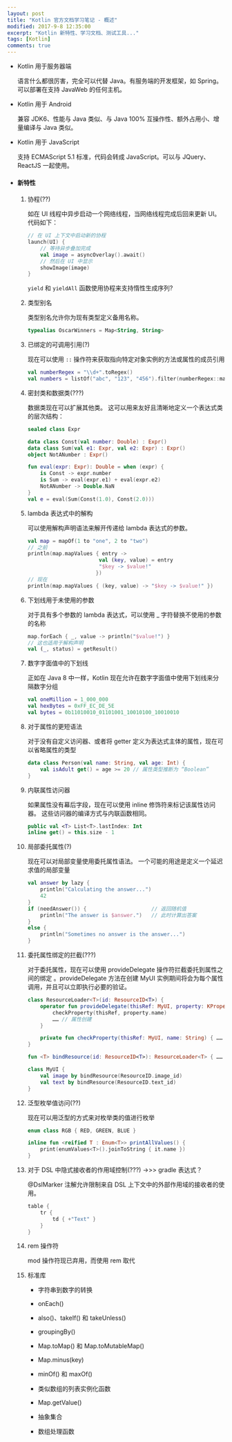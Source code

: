 ```yaml
---
layout: post
title: "Kotlin 官方文档学习笔记 - 概述"
modified: 2017-9-8 12:35:00
excerpt: "Kotlin 新特性、学习文档、测试工具..."
tags: [Kotlin]
comments: true
---
```


- Kotlin 用于服务器端
	
	语言什么都很厉害，完全可以代替 Java。有服务端的开发框架，如 Spring。可以部署在支持 JavaWeb 的任何主机。

- Kotlin 用于 Android

	兼容 JDK6、性能与 Java 类似、与 Java 100% 互操作性、额外占用小、增量编译与 Java 类似。

- Kotlin 用于 JavaScript

	支持 ECMAScript 5.1 标准，代码会转成 JavaScript。可以与 JQuery、ReactJS 一起使用。

- #### 新特性

	1. 协程(??)

		如在 UI 线程中异步启动一个网络线程，当网络线程完成后回来更新 UI。代码如下：
		
		```kotlin
		// 在 UI 上下文中启动新的协程
		launch(UI) {
		    // 等待异步叠加完成
		    val image = asyncOverlay().await()
		    // 然后在 UI 中显示
		    showImage(image)
		}
		```
		
		 `yield` 和 `yieldAll` 函数使用协程来支持惰性生成序列?
		
		
	2. 类型别名

		类型别名允许你为现有类型定义备用名称。
		
		```kotlin
		typealias OscarWinners = Map<String, String>
		```
		
	
	3. 已绑定的可调用引用(?)
	
		现在可以使用 `::` 操作符来获取指向特定对象实例的方法或属性的成员引用
	
		```kotlin
		val numberRegex = "\\d+".toRegex()
		val numbers = listOf("abc", "123", "456").filter(numberRegex::matches)
		```
	
	
	4. 密封类和数据类(???)

		数据类现在可以扩展其他类。 这可以用来友好且清晰地定义一个表达式类的层次结构：

		```kotlin
		sealed class Expr

		data class Const(val number: Double) : Expr()
		data class Sum(val e1: Expr, val e2: Expr) : Expr()
		object NotANumber : Expr()
		
		fun eval(expr: Expr): Double = when (expr) {
		    is Const -> expr.number
		    is Sum -> eval(expr.e1) + eval(expr.e2)
		    NotANumber -> Double.NaN
		}
		val e = eval(Sum(Const(1.0), Const(2.0)))
		```
	
		
	5. lambda 表达式中的解构

		可以使用解构声明语法来解开传递给 lambda 表达式的参数。
						
		```kotlin
		val map = mapOf(1 to "one", 2 to "two")
		// 之前
		println(map.mapValues { entry ->
		                       val (key, value) = entry
		                       "$key -> $value!"
		                      })
		// 现在
		println(map.mapValues { (key, value) -> "$key -> $value!" })
		```
		
		
	6. 下划线用于未使用的参数

		对于具有多个参数的 lambda 表达式，可以使用 _ 字符替换不使用的参数的名称
				
		```kotlin
		map.forEach { _, value -> println("$value!") }
		// 这也适用于解构声明
		val (_, status) = getResult()
		```	
		
		
	7. 数字字面值中的下划线

		正如在 Java 8 中一样，Kotlin 现在允许在数字字面值中使用下划线来分隔数字分组
		
		```kotlin
		val oneMillion = 1_000_000
		val hexBytes = 0xFF_EC_DE_5E
		val bytes = 0b11010010_01101001_10010100_10010010
		```
		
	
	8. 对于属性的更短语法
		
		对于没有自定义访问器、或者将 getter 定义为表达式主体的属性，现在可以省略属性的类型
		
		```kotlin
		data class Person(val name: String, val age: Int) {
		    val isAdult get() = age >= 20 // 属性类型推断为 “Boolean”
		}
		```
		
	9. 内联属性访问器

		如果属性没有幕后字段，现在可以使用 inline 修饰符来标记该属性访问器。 这些访问器的编译方式与内联函数相同。
		
		```kotlin
		public val <T> List<T>.lastIndex: Int
		inline get() = this.size - 1
		```
		
	10. 局部委托属性(?)

		现在可以对局部变量使用委托属性语法。 一个可能的用途是定义一个延迟求值的局部变量
		
		```kotlin
		val answer by lazy {
		    println("Calculating the answer...")
		    42
		}
		if (needAnswer()) {                     // 返回随机值
		    println("The answer is $answer.")   // 此时计算出答案
		}
		else {
		    println("Sometimes no answer is the answer...")
		}
		```
		
		
	11. 委托属性绑定的拦截(???)

		对于委托属性，现在可以使用 provideDelegate 操作符拦截委托到属性之间的绑定 。provideDelegate 方法在创建 MyUI 实例期间将会为每个属性调用，并且可以立即执行必要的验证。
		
		```kotlin
		class ResourceLoader<T>(id: ResourceID<T>) {
		    operator fun provideDelegate(thisRef: MyUI, property: KProperty<*>): ReadOnlyProperty<MyUI, T> {
		        checkProperty(thisRef, property.name)
		        …… // 属性创建
		    }
		
		    private fun checkProperty(thisRef: MyUI, name: String) { …… }
		}
		
		fun <T> bindResource(id: ResourceID<T>): ResourceLoader<T> { …… }
		
		class MyUI {
		    val image by bindResource(ResourceID.image_id)
		    val text by bindResource(ResourceID.text_id)
		}
		```
		
		
	12. 泛型枚举值访问(??)

		现在可以用泛型的方式来对枚举类的值进行枚举
		
		```kotlin
		enum class RGB { RED, GREEN, BLUE }
		
		inline fun <reified T : Enum<T>> printAllValues() {
		    print(enumValues<T>().joinToString { it.name })
		}
		```
		
		
	13. 对于 DSL 中隐式接收者的作用域控制(???)   ->>> gradle 表达式？

		@DslMarker 注解允许限制来自 DSL 上下文中的外部作用域的接收者的使用。
		
		```kotlin
		table {
		    tr {
		        td { +"Text" }
		    }
		}
		```
		
		
	14. rem 操作符

		mod 操作符现已弃用，而使用 rem 取代
		
		
	15. 标准库
		
		- 字符串到数字的转换

		- onEach()

		- also()、takeIf() 和 takeUnless()

		- groupingBy()

		- Map.toMap() 和 Map.toMutableMap()

		- Map.minus(key)

		- minOf() 和 maxOf()

		- 类似数组的列表实例化函数

		- Map.getValue()

		- 抽象集合

		- 数组处理函数
		